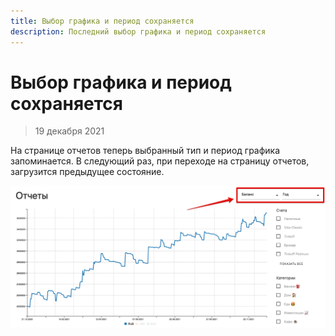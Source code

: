```yaml
---
title: Выбор графика и период сохраняется
description: Последний выбор графика и период сохраняется
---
```


# Выбор графика и период сохраняется
> 19 декабря 2021

На странице отчетов теперь выбранный тип и период графика запоминается.
В следующий раз, при переходе на страницу отчетов, загрузится предыдущее состояние.

![Экран отчетов](/images/changelog/2021-12-19_1.png)
